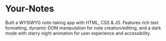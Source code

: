 # Your-Notes
Built a WYSIWYG note-taking app with HTML, CSS & JS. Features rich text formatting, dynamic DOM manipulation for note creation/editing, and a dark mode with starry night animation for user experience and accessibility.

